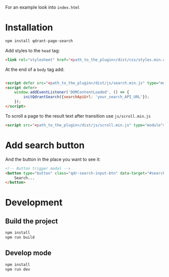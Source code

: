 For an example look into `index.html`

# Installation

```bash
npm install qdrant-page-search
```

Add styles to the `head` tag:

```html
<link rel="stylesheet" href="<path_to_the_plugin>/dist/css/styles.min.css">
```

At the end of a `body` tag add:

```html

<script defer src="<path_to_the_plugin>/dist/js/search.min.js" type="module"></script>
<script defer>
    window.addEventListener('DOMContentLoaded', () => {
        initQdrantSearch({searchApiUrl: 'your_search_API_URL'});
    });
</script>
```

To scroll a page to the result text after transition use `js/scroll.min.js`

```html
<script src="<path_to_the_plugin>/dist/js/scroll.min.js" type="module"></script>
```

# Add search button

And the button in the place you want to see it:

```html
<!-- Button trigger modal -->
<button type="button" class="qdr-search-input-btn" data-target="#searchModal">
    Search...
</button>
```
 
# Development

## Build the project

```bash
npm install
npm run build
```

## Develop mode

```bash
npm install
npm run dev
```